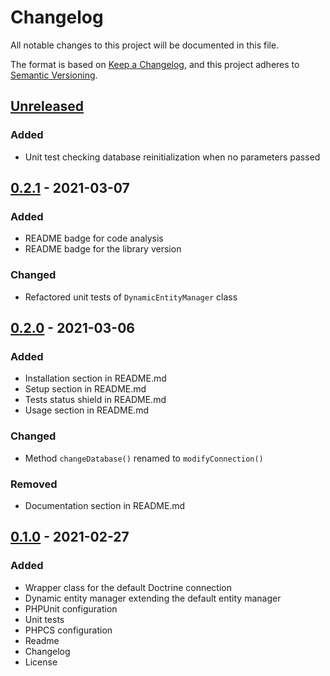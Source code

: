 # Changelog
All notable changes to this project will be documented in this file.

The format is based on [Keep a Changelog](https://keepachangelog.com/en/1.0.0/),
and this project adheres to [Semantic Versioning](https://semver.org/spec/v2.0.0.html).

## [Unreleased]

### Added

- Unit test checking database reinitialization when no parameters passed

## [0.2.1] - 2021-03-07

### Added

- README badge for code analysis
- README badge for the library version

### Changed

- Refactored unit tests of `DynamicEntityManager` class

## [0.2.0] - 2021-03-06

### Added

- Installation section in README.md
- Setup section in README.md
- Tests status shield in README.md
- Usage section in README.md

### Changed

- Method `changeDatabase()` renamed to `modifyConnection()`

### Removed

- Documentation section in README.md

## [0.1.0] - 2021-02-27

### Added

- Wrapper class for the default Doctrine connection
- Dynamic entity manager extending the default entity manager
- PHPUnit configuration
- Unit tests
- PHPCS configuration
- Readme
- Changelog
- License


[unreleased]: https://github.com/karol-dabrowski/doctrine-dynamic-connection/compare/v0.2.1...HEAD
[0.2.1]: https://github.com/karol-dabrowski/doctrine-dynamic-connection/releases/tag/v0.2.1
[0.2.0]: https://github.com/karol-dabrowski/doctrine-dynamic-connection/releases/tag/v0.2.0
[0.1.0]: https://github.com/karol-dabrowski/doctrine-dynamic-connection/releases/tag/v0.1.0
